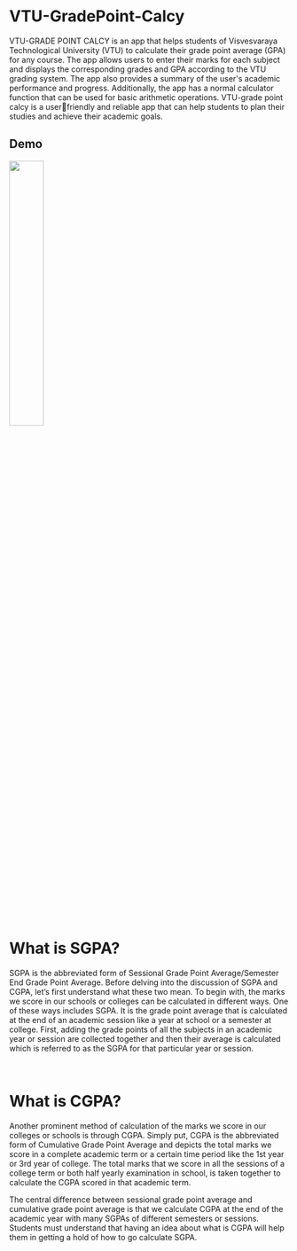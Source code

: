 <h1> VTU-GradePoint-Calcy </h1>
<p>VTU-GRADE POINT CALCY is an app that helps students of Visvesvaraya Technological 
University (VTU) to calculate their grade point average (GPA) for any course. The app 
allows users to enter their marks for each subject and displays the corresponding grades 
and GPA according to the VTU grading system. The app also provides a summary of the 
user's academic performance and progress. Additionally, the app has a normal calculator 
function that can be used for basic arithmetic operations. VTU-grade point calcy is a userfriendly and reliable app that can help students to plan their studies and achieve their 
academic goals.</p>
<h2>Demo</h2>
<img style="width:35%" src="./Demo.gif" />
<br>
<h1>What is SGPA?</h1> 
<p>SGPA is the abbreviated form of Sessional Grade Point Average/Semester End Grade Point Average. Before delving into the discussion of SGPA and CGPA, let’s first understand what these two mean. To begin with, the marks we score in our schools or colleges can be calculated in different ways. One of these ways includes SGPA. It is the grade point average that is calculated at the end of an academic session like a year at school or a semester at college. First, adding the grade points of all the subjects in an academic year or session are collected together and then their average is calculated which is referred to as the SGPA for that particular year or session.</p>

<br>
<h1>What is CGPA?</h1>
<p>Another prominent method of calculation of the marks we score in our colleges or schools is through CGPA. Simply put, CGPA is the abbreviated form of Cumulative Grade Point Average and depicts the total marks we score in a complete academic term or a certain time period like the 1st year or 3rd year of college. The total marks that we score in all the sessions of a college term or both half yearly examination in school, is taken together to calculate the CGPA scored in that academic term.</p>
<p>The central difference between sessional grade point average and cumulative grade point average is that we calculate CGPA at the end of the academic year with many SGPAs of different semesters or sessions. Students must understand that having an idea about what is CGPA will help them in getting a hold of how to go calculate SGPA.</p>
